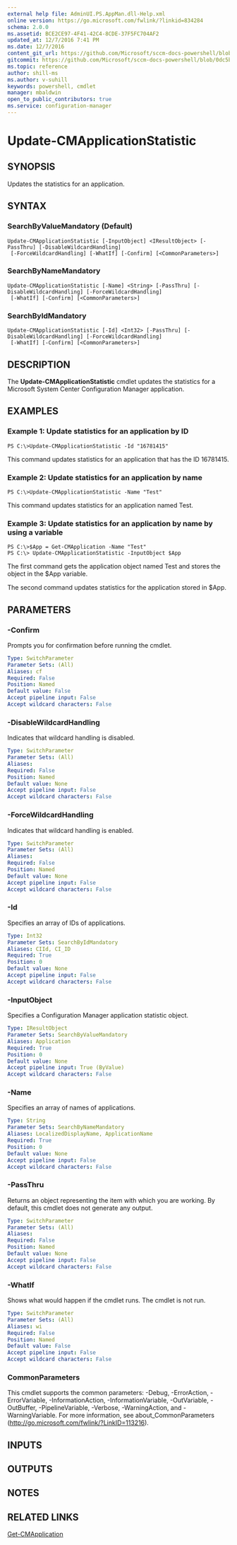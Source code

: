 ```yaml
---
external help file: AdminUI.PS.AppMan.dll-Help.xml
online version: https://go.microsoft.com/fwlink/?linkid=834284
schema: 2.0.0
ms.assetid: BCE2CE97-4F41-42C4-8CDE-37F5FC704AF2
updated_at: 12/7/2016 7:41 PM
ms.date: 12/7/2016
content_git_url: https://github.com/Microsoft/sccm-docs-powershell/blob/master/sccm-cmdlets/ConfigurationManager/vlatest/Update-CMApplicationStatistic.md
gitcommit: https://github.com/Microsoft/sccm-docs-powershell/blob/0dc5ba184dc14f3d0c46e423b07f9c0c67f49dde/sccm-cmdlets/ConfigurationManager/vlatest/Update-CMApplicationStatistic.md
ms.topic: reference
author: shill-ms
ms.author: v-suhill
keywords: powershell, cmdlet
manager: mbaldwin
open_to_public_contributors: true
ms.service: configuration-manager
---
```


# Update-CMApplicationStatistic

## SYNOPSIS
Updates the statistics for an application.

## SYNTAX

### SearchByValueMandatory (Default)
```
Update-CMApplicationStatistic [-InputObject] <IResultObject> [-PassThru] [-DisableWildcardHandling]
 [-ForceWildcardHandling] [-WhatIf] [-Confirm] [<CommonParameters>]
```

### SearchByNameMandatory
```
Update-CMApplicationStatistic [-Name] <String> [-PassThru] [-DisableWildcardHandling] [-ForceWildcardHandling]
 [-WhatIf] [-Confirm] [<CommonParameters>]
```

### SearchByIdMandatory
```
Update-CMApplicationStatistic [-Id] <Int32> [-PassThru] [-DisableWildcardHandling] [-ForceWildcardHandling]
 [-WhatIf] [-Confirm] [<CommonParameters>]
```

## DESCRIPTION
The **Update-CMApplicationStatistic** cmdlet updates the statistics for a Microsoft System Center Configuration Manager application.

## EXAMPLES

### Example 1: Update statistics for an application by ID
```
PS C:\>Update-CMApplicationStatistic -Id "16781415"
```

This command updates statistics for an application that has the ID 16781415.

### Example 2: Update statistics for an application by name
```
PS C:\>Update-CMApplicationStatistic -Name "Test"
```

This command updates statistics for an application named Test.

### Example 3: Update statistics for an application by name by using a variable
```
PS C:\>$App = Get-CMApplication -Name "Test"
PS C:\> Update-CMApplicationStatistic -InputObject $App
```

The first command gets the application object named Test and stores the object in the $App variable.

The second command updates statistics for the application stored in $App.

## PARAMETERS

### -Confirm
Prompts you for confirmation before running the cmdlet.

```yaml
Type: SwitchParameter
Parameter Sets: (All)
Aliases: cf
Required: False
Position: Named
Default value: False
Accept pipeline input: False
Accept wildcard characters: False
```

### -DisableWildcardHandling
Indicates that wildcard handling is disabled.

```yaml
Type: SwitchParameter
Parameter Sets: (All)
Aliases: 
Required: False
Position: Named
Default value: None
Accept pipeline input: False
Accept wildcard characters: False
```

### -ForceWildcardHandling
Indicates that wildcard handling is enabled.

```yaml
Type: SwitchParameter
Parameter Sets: (All)
Aliases: 
Required: False
Position: Named
Default value: None
Accept pipeline input: False
Accept wildcard characters: False
```

### -Id
Specifies an array of IDs of applications.

```yaml
Type: Int32
Parameter Sets: SearchByIdMandatory
Aliases: CIId, CI_ID
Required: True
Position: 0
Default value: None
Accept pipeline input: False
Accept wildcard characters: False
```

### -InputObject
Specifies a Configuration Manager application statistic object.

```yaml
Type: IResultObject
Parameter Sets: SearchByValueMandatory
Aliases: Application
Required: True
Position: 0
Default value: None
Accept pipeline input: True (ByValue)
Accept wildcard characters: False
```

### -Name
Specifies an array of names of applications.

```yaml
Type: String
Parameter Sets: SearchByNameMandatory
Aliases: LocalizedDisplayName, ApplicationName
Required: True
Position: 0
Default value: None
Accept pipeline input: False
Accept wildcard characters: False
```

### -PassThru
Returns an object representing the item with which you are working.
By default, this cmdlet does not generate any output.

```yaml
Type: SwitchParameter
Parameter Sets: (All)
Aliases: 
Required: False
Position: Named
Default value: None
Accept pipeline input: False
Accept wildcard characters: False
```

### -WhatIf
Shows what would happen if the cmdlet runs.
The cmdlet is not run.

```yaml
Type: SwitchParameter
Parameter Sets: (All)
Aliases: wi
Required: False
Position: Named
Default value: False
Accept pipeline input: False
Accept wildcard characters: False
```

### CommonParameters
This cmdlet supports the common parameters: -Debug, -ErrorAction, -ErrorVariable, -InformationAction, -InformationVariable, -OutVariable, -OutBuffer, -PipelineVariable, -Verbose, -WarningAction, and -WarningVariable. For more information, see about_CommonParameters (http://go.microsoft.com/fwlink/?LinkID=113216).

## INPUTS

## OUTPUTS

## NOTES

## RELATED LINKS

[Get-CMApplication](xref:ConfigurationManager/vlatest/Get-CMApplication.md)



